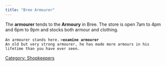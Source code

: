 ```yaml
---
title: "Bree Armourer"
---
```


The **armourer** tends to the **Armoury** in Bree. The store is open 7am
to 4pm and 6pm to 9pm and stocks both armour and clothing.

`An armourer stands here.`
`>`**`examine armourer`**
`An old but very strong armourer, he has made more armours in his `
`lifetime than you have ever seen.`

[Category: Shopkeepers](Category:_Shopkeepers "wikilink")